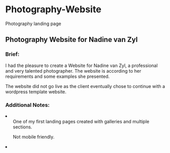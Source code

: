 # Photography-Website
Photography landing page 

<h2>Photography Website for Nadine van Zyl</h2>
<h3>Brief:</h3>
I had the pleasure to create a Website for Nadine van Zyl, a professional and very talented photographer. 
The website is according to her requirements and some examples she presented.

The website did not go live as the client eventually chose to continue with a wordpress template website. 

<h3>Additional Notes:</h3>
<li>
    <ul>
    One of my first landing pages created with galleries and multiple sections. 
    </ul>
    <ul>
    Not mobile friendly.  
    </ul>
<li>
